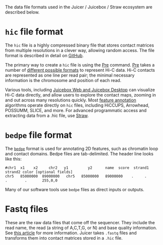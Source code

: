 The data file formats used in the Juicer / Juicebox / Straw ecosystem are described below.

# `hic` file format #
The `hic` file is a highly compressed binary file that stores contact matrices from multiple resolutions in a clever way, allowing random access. The file format is described in detail on [GitHub](https://github.com/aidenlab/hic-format).

The primary way to create a `hic` file is using the [Pre](Pre) command. [Pre](Pre) takes a number of [different possible formats](Pre#file-format) to represent Hi-C data. Hi-C contacts are represented as one line per read pair; the minimal necessary information is the chromosome and position of each read.

Various tools, including [Juicebox Web and Juicebox Desktop](juicebox.wiki/Juicebox_intro.md) can visualize Hi-C data directly, and allow users to explore the contact maps, zooming in and out across many resolutions quickly. Most [feature annotation](Feature-Annotation) algorithms operate directly on `hic` files, including HiCCUPS, Arrowhead, POSSUMM, SLICE, and more. For advanced programmatic access and extracting data from a .hic file, use [Straw](straw.wiki/Home.md). 

# `bedpe` file format #
The [`bedpe`](https://bedtools.readthedocs.io/en/latest/content/general-usage.html#bedpe-format) format is used for annotating 2D features, such as chromatin loop and contact domains. Bedpe files are tab-delimited. The header line looks like this:

```
#chr1  x1	 x2	    chr2   y1	      y2	  name	score  strand1  strand2	color [optional fields]
chr5   85000000  89000000   chr5   85000000   89000000    .     .      .        .       255,0,0
``` 

Many of our software tools use `bedpe` files as direct inputs or outputs.


# Fastq files #
These are the raw data files that come off the sequencer. They include the read name, the read (a string of A,C,T,G, or N) and base quality information. See [this article](https://en.wikipedia.org/wiki/FASTQ_format) for more information. Juicer takes `.fastq` files and transforms them into contact matrices stored in a `.hic` file. 



